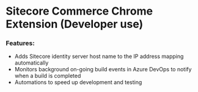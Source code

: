 # Sitecore Commerce Chrome Extension (Developer use)

### Features:
- Adds Sitecore identity server host name to the IP address mapping automatically
- Monitors background on-going build events in Azure DevOps to notify when a build is completed
- Automations to speed up development and testing